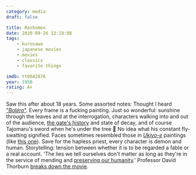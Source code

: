 ```yaml
---
category: media
draft: false

title: Rashomon
date: 2020-09-26 13:19:08
tags:
    - kurosawa
    - japanese movies
    - movies
    - classics
    - favorite things

imdb: tt0042876
year: 1950
rating: A+
---
```


Saw this after about 18 years. Some assorted notes: Thought I heard ["_Boléro_"](https://www.youtube.com/watch?v=2yXttfmXqus). Every frame is a fucking painting. Just so wonderful: sunshine through the leaves and at the interrogation, characters walking into and out of the audience, [the gate's history](https://en.wikipedia.org/wiki/Raj%C5%8Dmon) and state of decay, and of course Tajomaru's sword when he's under the tree 🤣 No idea what his constant fly-swatting signified. Faces sometimes resembled those in [_Ukiyo-e_](https://en.wikipedia.org/wiki/Ukiyo-e) paintings (like [this one](https://en.wikipedia.org/wiki/Ukiyo-e#/media/File:Toshusai_Sharaku-_Otani_Oniji,_1794.jpg)). Save for the hapless priest, every character is demon and human. Storytelling: tension between whether it is to be regarded a fable or a real account. 'The lies we tell ourselves don't matter as long as they're in the service of mending and [preserving our humanity](https://www.wagingpeace.org/remember-your-humanity/).' Professor David Thorburn [breaks down the movie](https://www.youtube.com/watch?v=6B8FySbsUsM&t=1s).

